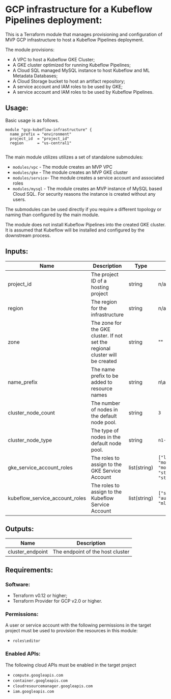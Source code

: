 # GCP infrastructure for a Kubeflow Pipelines deployment:

This is a Terraform module that manages provisioning and configuration of MVP GCP infrastructure to host a Kubeflow Pipelines deployment.

The module provisions:
- A VPC to host a Kubeflow GKE Cluster;
- A GKE cluster optimized for running Kubeflow Pipelines;
- A Cloud SQL managed MySQL instance to host Kubeflow and ML Metadata Databases;
- A Cloud Storage bucket to host an artifact repository;
- A service account and IAM roles to be used by GKE; 
- A service account and IAM roles to be used by Kubeflow Pipelines.

## Usage:

Basic usage is as follows. 

```
module "gcp-kubeflow-infrastructure" {
  name_prefix = "environment"
  project_id  = "project_id"
  region      = "us-central1"
  
```

The main module utilizes utilizes a set of standalone submodules:

- `modules/vpc` - The module creates an MVP VPC 
- `modules/gke` - The module creates an MVP GKE cluster
- `modules/service`- The module creates a service account and associated roles
- `modules/mysql` - The module creates an MVP instance of MySQL based Cloud SQL. For security reasons the instance is created without any users.

The submodules can be used directly if you require a different topology or naming than configured by the main module.

The module does not install Kubeflow Pipelines into the created GKE cluster. It is assumed that Kubeflow will be installed and configured by the downstream process.


## Inputs:

|Name|Description|Type|Default|Required|
|----|-----------|----|-------|--------|
|project_id|The project ID of a hosting project|string|n/a|yes|
|region|The region for the infrastructure|string|n/a|yes|
|zone|The zone for the GKE cluster. If not set the regional cluster will be created|string|""|no|
|name_prefix|The name prefix to be added to resource names|string|n\a|yes|
|cluster_node_count|The number of nodes in the default node pool. |string|`3`|no|
|cluster_node_type|The type of nodes in the default node pool.|string|`n1-standard-1`|no|
|gke_service_account_roles|The roles to assign to the GKE Service Account|list(string)|`["logging.logWriter", "monitoring.metricWriter", "monitoring.viewer", "stackdriver.resourceMetadata.writer", "storage.objectViewer" ]`|no|
|kubeflow_service_account_roles|The roles to assign to the Kubeflow Service Account|list(string)|`["storage.admin", "bigquery.admin",  "automl.admin", "automl.predictor", "ml.admin"]`|no|


## Outputs:

|Name|Description|
|----|-----------|
|cluster_endpoint|The endpoint of the host cluster|


## Requirements:

### Software:

- Terraform v0.12 or higher;
- Terraform Provider for GCP v2.0 or higher.

### Permissions:

A user or service account with the following permissions in the target project must be used to provision the resources in this module:
- `roles\editor`

### Enabled APIs:

The following cloud APIs must be enabled in the target project
- `compute.googleapis.com`
- `container.googleapis.com`
- `cloudresourcemanager.googleapis.com`
- `iam.googleapis.com`
